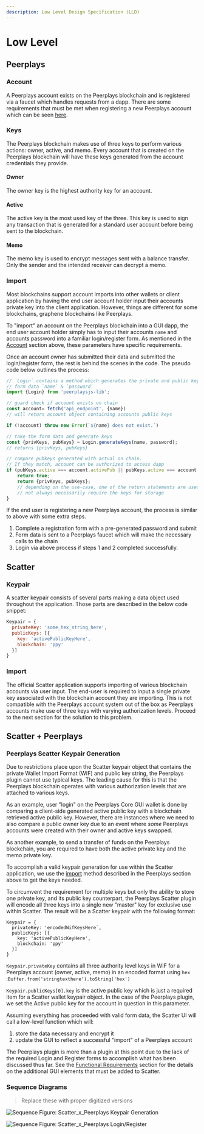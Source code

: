 ```yaml
---
description: Low Level Design Specification (LLD)
---
```


# Low Level

## Peerplays

### Account

A Peerplays account exists on the Peerplays blockchain and is registered via a faucet which handles requests from a dapp. There are some requirements that must be met when registering a new Peerplays account which can be seen [here](https://github.com/peerplays-network/peerplays/wiki/Account-Names).

### Keys

The Peerplays blockchain makes use of three keys to perform various actions: owner, active, and memo. Every account that is created on the Peerplays blockchain will have these keys generated from the account credentials they provide.

#### Owner

The owner key is the highest authority key for an account.

#### Active

The active key is the most used key of the three. This key is used to sign any transaction that is generated for a standard user account before being sent to the blockchain.

#### Memo

The memo key is used to encrypt messages sent with a balance transfer. Only the sender and the intended receiver can decrypt a memo. 

### Import

Most blockchains support account imports into other wallets or client application by having the end user account holder input their accounts private key into the client application. However, things are different for some blockchains, graphene blockchains like Peerplays.

To "import" an account on the Peerplays blockchain into a GUI dapp, the end user account holder simply has to input their accounts `name` and accounts password into a familiar login/register form. As mentioned in the [Account](https://app.gitbook.com/@peerplays/s/community-project-docs/scatter-peerplays-integration/design-specification/low-level#account) section above, these parameters have specific requirements.

Once an account owner has submitted their data and submitted the login/register form, the rest is behind the scenes in the code. The pseudo code below outlines the process:

```javascript
// `Login` contains a method which generates the private and public keys from
// form data `name` & `password`
import {Login} from 'peerplaysjs-lib';

// guard check if account exists on chain
const account= fetch('api_endpoint', {name})
// will return account object containing accounts public keys

if (!account) throw new Error(`${name} does not exist.`)

// take the form data and generate keys
const {privKeys, pubKeys} = Login.generateKeys(name, password);
// returns {privKeys, pubKeys}

// compare pubkeys generated with actual on chain.
// If they match, account can be authorized to access dapp
if (pubKeys.active === account.activePub || pubKeys.active === account.ownerPub) {
    return true;
    return {privKeys, pubKeys};
    // depending on the use-case, one of the return statements are used as we do 
    // not always necessarily require the keys for storage
}
```

If the end user is registering a new Peerplays account, the process is similar to above with some extra steps.

1. Complete a registration form with a pre-generated password and submit
2. Form data is sent to a Peerplays faucet which will make the necessary calls to the chain
3. Login via above process if steps 1 and 2 completed successfully.

## Scatter

### Keypair

A scatter keypair consists of several parts making a data object used throughout the application. Those parts are described in the below code snippet:

```javascript
Keypair = {
  privateKey: 'some_hex_string_here',
  publicKeys: [{
    key: 'activePublicKeyHere',
    blockchain: 'ppy'
  }]
}
```

### Import

The official Scatter application supports importing of various blockchain accounts via user input. The end-user is required to input a single private key associated with the blockchain account they are importing. This is not compatible with the Peerplays account system out of the box as Peerplays accounts make use of three keys with varying authorization levels. Proceed to the next section for the solution to this problem.

## **Scatter + Peerplays**

### **Peerplays Scatter Keypair Generation**

Due to restrictions place upon the Scatter keypair object that contains the private Wallet Import Format \(WIF\) and public key string, the Peerplays plugin cannot use typical keys. The leading cause for this is that the Peerplays blockchain operates with various authorization levels that are attached to various keys. 

As an example, user "login" on the Peerplays Core GUI wallet is done by comparing a client-side generated active public key with a blockchain retrieved active public key. However, there are instances where we need to also compare a public owner key due to an event where _some_ Peerplays accounts were created with their owner and active keys swapped.

As another example, to send a transfer of funds on the Peerplays blockchain, you are required to have both the active private key and the memo private key. 

To accomplish a valid keypair generation for use within the Scatter application, we use the [import](https://app.gitbook.com/@peerplays/s/community-project-docs/scatter-peerplays-integration/design-specification/low-level#import) method described in the Peerplays section above to get the keys needed.

To circumvent the requirement for multiple keys but only the ability to store one private key, and its public key counterpart, the Peerplays Scatter plugin will encode all three keys into a single new "master" key for exclusive use within Scatter. The result will be a Scatter keypair with the following format:

```text
Keypair = {
  privateKey: 'encodedWifKeysHere`,
  publicKeys: [{
    key: 'activePublicKeyHere',
    blockchain: 'ppy'
  }]
}
```

`Keypair.privateKey` contains all three authority level keys in WIF for a Peerplays account \(owner, active, memo\) in an encoded format using `hex` :`Buffer.from('stringtexthere').toString('hex')`

`Keypair.publicKeys[0].key` is the active public key which is just a required item for a Scatter wallet keypair object. In the case of the Peerplays plugin, we set the Active public key for the account in question in this parameter.

Assuming everything has proceeded with valid form data, the Scatter UI will call a low-level function which will:

1. store the data necessary and encrypt it
2. update the GUI to reflect a successful "import" of a Peerplays account

The Peerplays plugin is more than a plugin at this point due to the lack of the required Login and Register forms to accomplish what has been discussed thus far. See the [Functional Requirements](https://app.gitbook.com/@peerplays/s/community-project-docs/~/drafts/-M2il8u16nIr5ISkorpf/scatter-peerplays-integration/generate-keypair) section for the details on the additional GUI elements that must be added to Scatter.

### Sequence Diagrams

> Replace these with proper digitized versions

![Sequence Figure: Scatter\_x\_Peerplays Keypair Generation](../../.gitbook/assets/ppy-x-scatter__keypair-gen.png)

![Sequence Figure: Scatter\_x\_Peerplays Login/Register](../../.gitbook/assets/scatterxppy__login-register%20%281%29.png)



